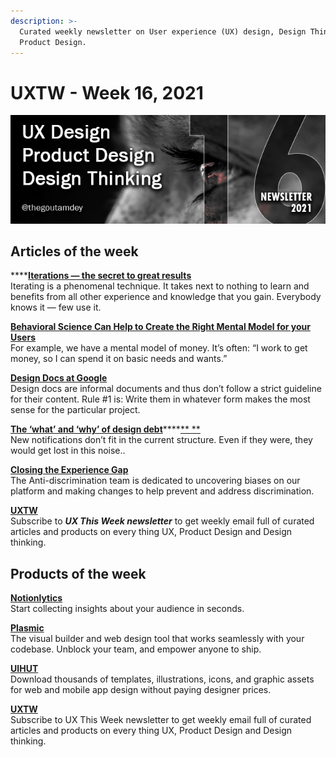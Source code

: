 ```yaml
---
description: >-
  Curated weekly newsletter on User experience (UX) design, Design Thinking and
  Product Design.
---
```


# UXTW - Week 16, 2021

![](../.gitbook/assets/newsletter-banner-2021-16.jpg)

## Articles of the week

****[**Iterations — the secret to great results**](https://thistooshallgrow.com/blog/ux-research-brand-colour/)\
Iterating is a phenomenal technique. It takes next to nothing to learn and benefits from all other experience and knowledge that you gain. Everybody knows it — few use it.

[**Behavioral Science Can Help to Create the Right Mental Model for your Users**](https://www.uxbooth.com/articles/behavioral-science-can-help-to-create-the-right-mental-model-for-your-users/?ref=thegoutamdey)\
For example, we have a mental model of money. It’s often: “I work to get money, so I can spend it on basic needs and wants.”&#x20;

[**Design Docs at Google**](https://www.industrialempathy.com/posts/design-docs-at-google/?ref=thegoutamdey)\
Design docs are informal documents and thus don’t follow a strict guideline for their content. Rule #1 is: Write them in whatever form makes the most sense for the particular project.

[**The ‘what’ and ‘why’ of design debt**](https://uxdesign.cc/the-what-and-why-of-design-debt-861be8b887fe/?ref=thegoutamdey)****[** **](https://uxdesign.cc/the-what-and-why-of-design-debt-861be8b887fe/?ref=thegoutamdey)\
New notifications don’t fit in the current structure. Even if they were, they would get lost in this noise..

[**Closing the Experience Gap**](https://airbnb.design/closing-the-experience-gap/)\
The Anti-discrimination team is dedicated to uncovering biases on our platform and making changes to help prevent and address discrimination.&#x20;

[**UXTW**](https://gmail.us17.list-manage.com/subscribe?u=1b23fd286b43ac36e4acba123\&id=0009036f95)\
Subscribe to _**UX This Week newsletter**_  to get weekly email full of curated articles and products on every thing UX, Product Design and Design thinking.

## Products of the week

[**Notionlytics**](https://notionlytics.com/?ref=thegoutamdey)\
Start collecting insights about your audience in seconds.

[**Plasmic**](https://www.plasmic.app)\
The visual builder and web design tool that works seamlessly with your codebase. Unblock your team, and empower anyone to ship.

[**UIHUT**](https://www.uihut.com)\
Download thousands of templates, illustrations, icons, and graphic assets for web and mobile app design without paying designer prices.

[**UXTW**](https://gmail.us17.list-manage.com/subscribe?u=1b23fd286b43ac36e4acba123\&id=0009036f95)\
Subscribe to UX This Week newsletter  to get weekly email full of curated articles and products on every thing UX, Product Design and Design thinking.
